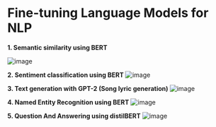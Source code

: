 # Fine-tuning Language Models for NLP 

**1. Semantic similarity using BERT**

![image](https://user-images.githubusercontent.com/61125007/139488720-0cf81046-06d4-4631-9719-af5dce731ba2.png)

**2. Sentiment classification using BERT**
![image](https://user-images.githubusercontent.com/61125007/139488861-2167d33b-83cf-455b-a1a8-083ca3a0c4e4.png)

**3. Text generation with GPT-2 (Song lyric generation)**
![image](https://user-images.githubusercontent.com/61125007/139489081-987690f1-ad76-49b4-a06d-b171bb72c56f.png)

**4. Named Entity Recognition using BERT**
![image](https://user-images.githubusercontent.com/61125007/139489247-2fc0397a-a4ed-4405-8723-6d7220b29c7e.png)

**5. Question And Answering using distilBERT**
![image](https://user-images.githubusercontent.com/61125007/143073581-b57f93af-5e58-4cfa-9595-4f142e2d5b9b.png)
